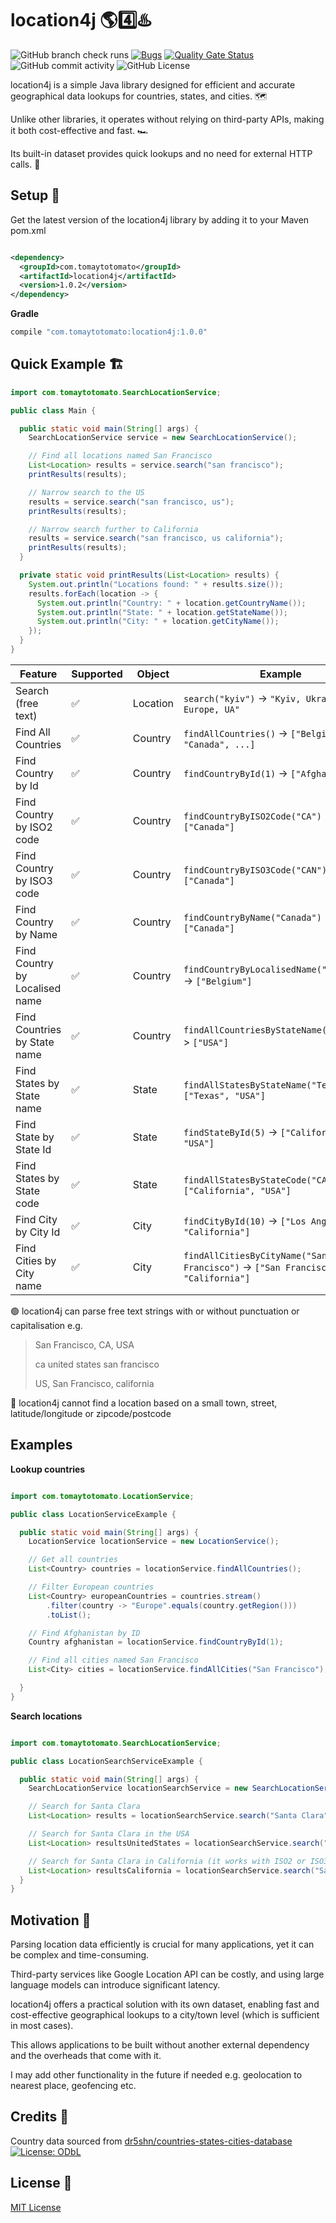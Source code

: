 # location4j 🌎4️⃣♨️

![GitHub branch check runs](https://img.shields.io/github/check-runs/tomaytotomato/location4j/master)
[![Bugs](https://sonarcloud.io/api/project_badges/measure?project=tomaytotomato_location4j&metric=bugs)](https://sonarcloud.io/summary/new_code?id=tomaytotomato_location4j)
[![Quality Gate Status](https://sonarcloud.io/api/project_badges/measure?project=tomaytotomato_location4j&metric=alert_status)](https://sonarcloud.io/summary/new_code?id=tomaytotomato_location4j)
![GitHub commit activity](https://img.shields.io/github/commit-activity/m/tomaytotomato/location4j)
![GitHub License](https://img.shields.io/github/license/tomaytotomato/location4j)

location4j is a simple Java library designed for efficient and accurate geographical data lookups
for countries, states, and cities. 🗺️

Unlike other libraries, it operates without relying on third-party APIs, making it both
cost-effective and fast. 🏎️

Its built-in dataset provides quick lookups and no need for external HTTP calls. 📀

## Setup 🚀

Get the latest version of the location4j library by adding it to your Maven pom.xml

```xml

<dependency>
  <groupId>com.tomaytotomato</groupId>
  <artifactId>location4j</artifactId>
  <version>1.0.2</version>
</dependency>
```

**Gradle**

```gradle
compile "com.tomaytotomato:location4j:1.0.0"
```


## Quick Example 🏗

```java
import com.tomaytotomato.SearchLocationService;

public class Main {

  public static void main(String[] args) {
    SearchLocationService service = new SearchLocationService();

    // Find all locations named San Francisco
    List<Location> results = service.search("san francisco");
    printResults(results);

    // Narrow search to the US
    results = service.search("san francisco, us");
    printResults(results);

    // Narrow search further to California
    results = service.search("san francisco, us california");
    printResults(results);
  }

  private static void printResults(List<Location> results) {
    System.out.println("Locations found: " + results.size());
    results.forEach(location -> {
      System.out.println("Country: " + location.getCountryName());
      System.out.println("State: " + location.getStateName());
      System.out.println("City: " + location.getCityName());
    });
  }
}

```

| Feature                        | Supported | Object   | Example                                                                         |
|--------------------------------|-----------|----------|---------------------------------------------------------------------------------|
| Search (free text)             | ✅         | Location | `search("kyiv")` -> `"Kyiv, Ukraine, Europe, UA"`                               |
| Find All Countries             | ✅         | Country  | `findAllCountries()` -> `["Belgium", "Canada", ...]`                            |
| Find Country by Id             | ✅         | Country  | `findCountryById(1)` -> `["Afghanistan"]`                                       |
| Find Country by ISO2 code      | ✅         | Country  | `findCountryByISO2Code("CA")` -> `["Canada"]`                                   |
| Find Country by ISO3 code      | ✅         | Country  | `findCountryByISO3Code("CAN")` -> `["Canada"]`                                  |
| Find Country by Name           | ✅         | Country  | `findCountryByName("Canada")` -> `["Canada"]`                                   |
| Find Country by Localised name | ✅         | Country  | `findCountryByLocalisedName("Belgique")` -> `["Belgium"]`                       |
| Find Countries by State name   | ✅         | Country  | `findAllCountriesByStateName("Texas")` -> `["USA"]`                             |
| Find States by State name      | ✅         | State    | `findAllStatesByStateName("Texas")` -> `["Texas", "USA"]`                       |
| Find State by State Id         | ✅         | State    | `findStateById(5)` -> `["California", "USA"]`                                   |
| Find States by State code      | ✅         | State    | `findAllStatesByStateCode("CA")` -> `["California", "USA"]`                     |
| Find City by City Id           | ✅         | City     | `findCityById(10)` -> `["Los Angeles", "California"]`                           |
| Find Cities by City name       | ✅         | City     | `findAllCitiesByCityName("San Francisco")` -> `["San Francisco", "California"]` |

🟢 location4j can parse free text strings with or without punctuation or capitalisation e.g.
> San Francisco, CA, USA
>
> ca united states san francisco
>
> US, San Francisco, california

🔴 location4j cannot find a location based on a small town, street, latitude/longitude or
zipcode/postcode


## Examples

**Lookup countries**

```java

import com.tomaytotomato.LocationService;

public class LocationServiceExample {

  public static void main(String[] args) {
    LocationService locationService = new LocationService();

    // Get all countries
    List<Country> countries = locationService.findAllCountries();

    // Filter European countries
    List<Country> europeanCountries = countries.stream()
        .filter(country -> "Europe".equals(country.getRegion()))
        .toList();

    // Find Afghanistan by ID
    Country afghanistan = locationService.findCountryById(1);

    // Find all cities named San Francisco
    List<City> cities = locationService.findAllCities("San Francisco");

  }
}

```

**Search locations**

```java

import com.tomaytotomato.SearchLocationService;

public class LocationSearchServiceExample {

  public static void main(String[] args) {
    SearchLocationService locationSearchService = new SearchLocationService();

    // Search for Santa Clara
    List<Location> results = locationSearchService.search("Santa Clara");

    // Search for Santa Clara in the USA
    List<Location> resultsUnitedStates = locationSearchService.search("Santa Clara USA");

    // Search for Santa Clara in California (it works with ISO2 or ISO3) codes
    List<Location> resultsCalifornia = locationSearchService.search("Santa Clara US CA");
  }
}

```

## Motivation 🌱

Parsing location data efficiently is crucial for many applications, yet it can be complex and
time-consuming.

Third-party services like Google Location API can be costly, and using large language models can
introduce significant latency.

location4j offers a practical solution with its own dataset, enabling fast and cost-effective
geographical lookups to a city/town level (which is sufficient in most cases).

This allows applications to be built without another external dependency and the overheads that come
with it.

I may add other functionality in the future if needed e.g. geolocation to nearest place, geofencing
etc.

## Credits 🙏

Country data sourced
from [dr5shn/countries-states-cities-database](https://github.com/dr5hn/countries-states-cities-database) [![License: ODbL](https://img.shields.io/badge/License-ODbL-brightgreen.svg)](https://opendatacommons.org/licenses/odbl/)

## License 📜

[MIT License](https://choosealicense.com/licenses/mit/)

